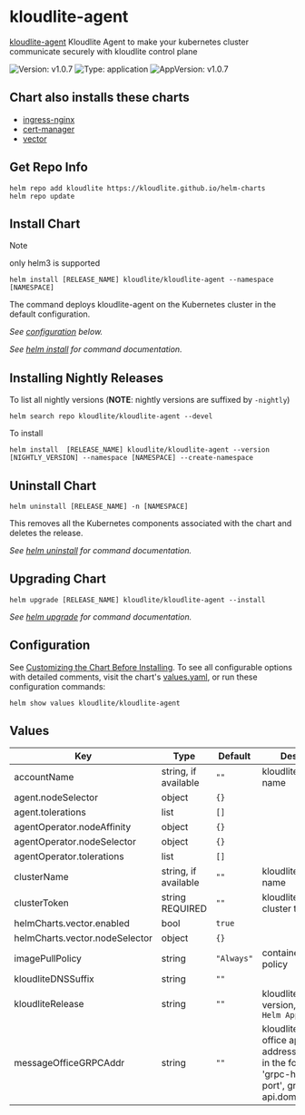 # kloudlite-agent

[kloudlite-agent](https://github.com/kloudlite.io/helm-charts/charts/kloudlite-agent) Kloudlite Agent to make your kubernetes cluster communicate securely with kloudlite control plane

![Version: v1.0.7](https://img.shields.io/badge/Version-v1.0.7-informational?style=flat-square) ![Type: application](https://img.shields.io/badge/Type-application-informational?style=flat-square) ![AppVersion: v1.0.7](https://img.shields.io/badge/AppVersion-v1.0.7-informational?style=flat-square)

## Chart also installs these charts
- [ingress-nginx](https://kubernetes.github.io/ingress-nginx)
- [cert-manager](https://charts.jetstack.io)
- [vector](https://vector.dev/docs/setup/installation/package-managers/helm)

## Get Repo Info

```console
helm repo add kloudlite https://kloudlite.github.io/helm-charts
helm repo update
```

## Install Chart

> [!NOTE]
> only helm3 is supported

```console
helm install [RELEASE_NAME] kloudlite/kloudlite-agent --namespace [NAMESPACE]
```

The command deploys kloudlite-agent on the Kubernetes cluster in the default configuration.

_See [configuration](#configuration) below._

_See [helm install](https://helm.sh/docs/helm/helm_install/) for command documentation._

## Installing Nightly Releases

To list all nightly versions (**NOTE**: nightly versions are suffixed by `-nightly`)

```console
helm search repo kloudlite/kloudlite-agent --devel
```

To install
```console
helm install  [RELEASE_NAME] kloudlite/kloudlite-agent --version [NIGHTLY_VERSION] --namespace [NAMESPACE] --create-namespace
```

## Uninstall Chart

```console
helm uninstall [RELEASE_NAME] -n [NAMESPACE]
```

This removes all the Kubernetes components associated with the chart and deletes the release.

_See [helm uninstall](https://helm.sh/docs/helm/helm_uninstall/) for command documentation._

## Upgrading Chart

```console
helm upgrade [RELEASE_NAME] kloudlite/kloudlite-agent --install
```

_See [helm upgrade](https://helm.sh/docs/helm/helm_upgrade/) for command documentation._

## Configuration

See [Customizing the Chart Before Installing](https://helm.sh/docs/intro/using_helm/#customizing-the-chart-before-installing). To see all configurable options with detailed comments, visit the chart's [values.yaml](./values.yaml), or run these configuration commands:

```console
helm show values kloudlite/kloudlite-agent
```

## Values

| Key | Type | Default | Description |
|-----|------|---------|-------------|
| accountName | string, if available | `""` | kloudlite account name |
| agent.nodeSelector | object | `{}` |  |
| agent.tolerations | list | `[]` |  |
| agentOperator.nodeAffinity | object | `{}` |  |
| agentOperator.nodeSelector | object | `{}` |  |
| agentOperator.tolerations | list | `[]` |  |
| clusterName | string, if available | `""` | kloudlite cluster name |
| clusterToken | string REQUIRED | `""` | kloudlite issued cluster token |
| helmCharts.vector.enabled | bool | `true` |  |
| helmCharts.vector.nodeSelector | object | `{}` |  |
| imagePullPolicy | string | `"Always"` | container image pull policy |
| kloudliteDNSSuffix | string | `""` |  |
| kloudliteRelease | string | `""` | kloudlite release version, defaults to `Helm AppVersion` |
| messageOfficeGRPCAddr | string | `""` | kloudlite message office api grpc address, should be in the form of 'grpc-host:grcp-port', grpc-api.domain.com:443 |
